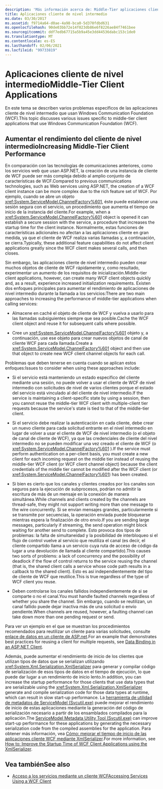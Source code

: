 ```yaml
---
description: 'Más información acerca de: Middle-Tier aplicaciones cliente'
title: Aplicaciones cliente de nivel intermedio
ms.date: 03/30/2017
ms.assetid: f9714a64-d0ae-4a98-bca0-5d370fdbd631
ms.openlocfilehash: 90de03bb72e14f023db86e6f8226ae84f7461bee
ms.sourcegitcommit: ddf7edb67715a5b9a45e3dd44536dabc153c1de0
ms.translationtype: MT
ms.contentlocale: es-ES
ms.lasthandoff: 02/06/2021
ms.locfileid: "99733819"
---
```

# <a name="middle-tier-client-applications"></a><span data-ttu-id="298bb-103">Aplicaciones cliente de nivel intermedio</span><span class="sxs-lookup"><span data-stu-id="298bb-103">Middle-Tier Client Applications</span></span>

<span data-ttu-id="298bb-104">En este tema se describen varios problemas específicos de las aplicaciones cliente de nivel intermedio que usan Windows Communication Foundation (WCF).</span><span class="sxs-lookup"><span data-stu-id="298bb-104">This topic discusses various issues specific to middle-tier client applications that use Windows Communication Foundation (WCF).</span></span>  
  
## <a name="increasing-middle-tier-client-performance"></a><span data-ttu-id="298bb-105">Aumentar el rendimiento del cliente de nivel intermedio</span><span class="sxs-lookup"><span data-stu-id="298bb-105">Increasing Middle-Tier Client Performance</span></span>  

 <span data-ttu-id="298bb-106">En comparación con las tecnologías de comunicaciones anteriores, como los servicios web que usan ASP.NET, la creación de una instancia de cliente de WCF puede ser más compleja debido al amplio conjunto de características de WCF.</span><span class="sxs-lookup"><span data-stu-id="298bb-106">Compared to previous communications technologies, such as Web services using ASP.NET, the creation of a WCF client instance can be more complex due to the rich feature set of WCF.</span></span> <span data-ttu-id="298bb-107">Por ejemplo, cuando se abre un objeto <xref:System.ServiceModel.ChannelFactory%601>, éste puede establecer una sesión segura con el servicio, un procedimiento que aumenta el tiempo de inicio de la instancia del cliente.</span><span class="sxs-lookup"><span data-stu-id="298bb-107">For example, when a <xref:System.ServiceModel.ChannelFactory%601> object is opened it can establish a secure session with the service, a procedure that increases the startup time for the client instance.</span></span> <span data-ttu-id="298bb-108">Normalmente, estas funciones de características adicionales no afectan a las aplicaciones cliente en gran medida, ya que el cliente de WCF realiza varias llamadas y, a continuación, se cierra.</span><span class="sxs-lookup"><span data-stu-id="298bb-108">Typically, these additional feature capabilities do not affect client applications greatly since the WCF client makes several calls, and then closes.</span></span>  
  
 <span data-ttu-id="298bb-109">Sin embargo, las aplicaciones cliente de nivel intermedio pueden crear muchos objetos de cliente de WCF rápidamente y, como resultado, experimentar un aumento de los requisitos de inicialización.</span><span class="sxs-lookup"><span data-stu-id="298bb-109">Middle-tier client applications, however, can create many WCF client objects quickly and, as a result, experience increased initialization requirements.</span></span> <span data-ttu-id="298bb-110">Existen dos enfoques principales para aumentar el rendimiento de aplicaciones de nivel intermedio durante la llamada a los servicios:</span><span class="sxs-lookup"><span data-stu-id="298bb-110">There are two main approaches to increasing the performance of middle-tier applications when calling services:</span></span>  
  
- <span data-ttu-id="298bb-111">Almacene en caché el objeto de cliente de WCF y vuelva a usarlo para las llamadas subsiguientes siempre que sea posible.</span><span class="sxs-lookup"><span data-stu-id="298bb-111">Cache the WCF client object and reuse it for subsequent calls where possible.</span></span>  
  
- <span data-ttu-id="298bb-112">Cree un <xref:System.ServiceModel.ChannelFactory%601> objeto y, a continuación, use ese objeto para crear nuevos objetos de canal de cliente WCF para cada llamada.</span><span class="sxs-lookup"><span data-stu-id="298bb-112">Create a <xref:System.ServiceModel.ChannelFactory%601> object and then use that object to create new WCF client channel objects for each call.</span></span>  
  
 <span data-ttu-id="298bb-113">Problemas que deben tenerse en cuenta cuando se aplican estos enfoques:</span><span class="sxs-lookup"><span data-stu-id="298bb-113">Issues to consider when using these approaches include:</span></span>  
  
- <span data-ttu-id="298bb-114">Si el servicio está manteniendo un estado específico del cliente mediante una sesión, no puede volver a usar el cliente de WCF de nivel intermedio con solicitudes de nivel de varios clientes porque el estado del servicio está vinculado al del cliente de nivel intermedio.</span><span class="sxs-lookup"><span data-stu-id="298bb-114">If the service is maintaining a client-specific state by using a session, then you cannot reuse the middle-tier WCF client with multiple-client tier requests because the service's state is tied to that of the middle-tier client.</span></span>  
  
- <span data-ttu-id="298bb-115">Si el servicio debe realizar la autenticación en cada cliente, debe crear un nuevo cliente para cada solicitud entrante en el nivel intermedio en lugar de volver a usar el cliente de WCF de nivel intermedio (o el objeto de canal de cliente de WCF), ya que las credenciales de cliente del nivel intermedio no se pueden modificar una vez creado el cliente de WCF (o <xref:System.ServiceModel.ChannelFactory%601> ).</span><span class="sxs-lookup"><span data-stu-id="298bb-115">If the service must perform authentication on a per-client basis, you must create a new client for each incoming request on the middle tier instead of reusing the middle-tier WCF client (or WCF client channel object) because the client credentials of the middle tier cannot be modified after the WCF client (or <xref:System.ServiceModel.ChannelFactory%601>) has been created.</span></span>  
  
- <span data-ttu-id="298bb-116">Si bien es cierto que los canales y clientes creados por los canales son seguros para la ejecución de subprocesos, podrían no admitir la escritura de más de un mensaje en la conexión de manera simultánea.</span><span class="sxs-lookup"><span data-stu-id="298bb-116">While channels and clients created by the channels are thread-safe, they might not support writing more than one message to the wire concurrently.</span></span> <span data-ttu-id="298bb-117">Si se envían mensajes grandes, particularmente si se transmite por secuencias, la operación enviada puede bloquearse mientras espera la finalización de otro envío.</span><span class="sxs-lookup"><span data-stu-id="298bb-117">If you are sending large messages, particularly if streaming, the send operation might block waiting for another send to complete.</span></span> <span data-ttu-id="298bb-118">Esto provoca dos tipos de problemas: la falta de simultaneidad y la posibilidad de interbloqueo si el flujo de control vuelve al servicio que reutiliza el canal (es decir, el cliente compartido llama a un servicio cuya ruta de acceso de código da lugar a una devolución de llamada al cliente compartido).</span><span class="sxs-lookup"><span data-stu-id="298bb-118">This causes two sorts of problems: a lack of concurrency and the possibility of deadlock if the flow of control returns to the service reusing the channel (that is, the shared client calls a service whose code path results in a callback to the shared client).</span></span> <span data-ttu-id="298bb-119">Esto es así independientemente del tipo de cliente de WCF que reutilice.</span><span class="sxs-lookup"><span data-stu-id="298bb-119">This is true regardless of the type of WCF client you reuse.</span></span>  
  
- <span data-ttu-id="298bb-120">Deben controlarse los canales fallidos independientemente de si se comparte o no el canal.</span><span class="sxs-lookup"><span data-stu-id="298bb-120">You must handle faulted channels regardless of whether you share the channel.</span></span> <span data-ttu-id="298bb-121">Sin embargo, cuando se reutilizan, un canal fallido puede dejar inactiva más de una solicitud o envío pendiente.</span><span class="sxs-lookup"><span data-stu-id="298bb-121">When channels are reused, however, a faulting channel can take down more than one pending request or send.</span></span>  
  
 <span data-ttu-id="298bb-122">Para ver un ejemplo en el que se muestran los procedimientos recomendados para reutilizar un cliente para varias solicitudes, consulte [enlace de datos en un cliente de ASP.net](../samples/data-binding-in-an-aspnet-client.md).</span><span class="sxs-lookup"><span data-stu-id="298bb-122">For an example that demonstrates best practices for reusing a client for multiple requests, see [Data Binding in an ASP.NET Client](../samples/data-binding-in-an-aspnet-client.md).</span></span>  
  
 <span data-ttu-id="298bb-123">Además, puede aumentar el rendimiento de inicio de los clientes que utilizan tipos de datos que se serializan utilizando <xref:System.Xml.Serialization.XmlSerializer> para generar y compilar código de serialización de esos tipos de datos en el tiempo de ejecución, lo que puede dar lugar a un rendimiento de inicio lento.</span><span class="sxs-lookup"><span data-stu-id="298bb-123">In addition, you can increase the startup performance for those clients that use data types that are serializable using the <xref:System.Xml.Serialization.XmlSerializer> generate and compile serialization code for those data types at runtime, which can result in slow start-up performance.</span></span> <span data-ttu-id="298bb-124">La [herramienta de utilidad de metadatos de ServiceModel (Svcutil.exe)](../servicemodel-metadata-utility-tool-svcutil-exe.md) puede mejorar el rendimiento de inicio de estas aplicaciones mediante la generación del código de serialización necesario a partir de los ensamblados compilados para la aplicación.</span><span class="sxs-lookup"><span data-stu-id="298bb-124">The [ServiceModel Metadata Utility Tool (Svcutil.exe)](../servicemodel-metadata-utility-tool-svcutil-exe.md) can improve start-up performance for these applications by generating the necessary serialization code from the compiled assemblies for the application.</span></span> <span data-ttu-id="298bb-125">Para obtener más información, vea [Cómo: mejorar el tiempo de inicio de las aplicaciones cliente WCF mediante XmlSerializer](startup-time-of-wcf-client-applications-using-the-xmlserializer.md).</span><span class="sxs-lookup"><span data-stu-id="298bb-125">For more information, see [How to: Improve the Startup Time of WCF Client Applications using the XmlSerializer](startup-time-of-wcf-client-applications-using-the-xmlserializer.md).</span></span>  
  
## <a name="see-also"></a><span data-ttu-id="298bb-126">Vea también</span><span class="sxs-lookup"><span data-stu-id="298bb-126">See also</span></span>

- [<span data-ttu-id="298bb-127">Acceso a los servicios mediante un cliente WCF</span><span class="sxs-lookup"><span data-stu-id="298bb-127">Accessing Services Using a WCF Client</span></span>](accessing-services-using-a-client.md)
